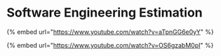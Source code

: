 # Software Engineering Estimation

{% embed url="https://www.youtube.com/watch?v=aTpnGG6e0yY" %}

{% embed url="https://www.youtube.com/watch?v=OS6gzabM0pI" %}
